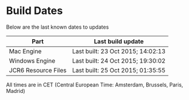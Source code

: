 # Build Dates

Below are the last known dates to updates

Part | Last build update
-----|-----
Mac Engine | Last built: 23 Oct 2015; 14:02:13
Windows Engine | Last built: 24 Oct 2015; 19:30:02
JCR6 Resource Files | Last built: 25 Oct 2015; 01:35:55
All times are in CET (Central European Time: Amsterdam, Brussels, Paris, Madrid)



